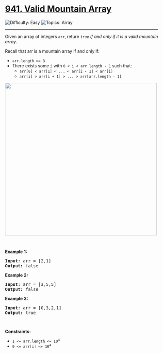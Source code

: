 <h1>
  <a href="https://leetcode.com/problems/valid-mountain-array/">
    941. Valid Mountain Array
  </a>
</h1>
<img src='https://img.shields.io/badge/Difficulty-Easy-greenlight' alt='Difficulty: Easy' />
<img src='https://img.shields.io/badge/Topics-Array-blue' alt='Topics: Array' />

<hr />

<p>Given an array of integers <code>arr</code>, return <em><code>true</code> if and only if it is a valid mountain array</em>.</p>

<p>Recall that arr is a mountain array if and only if:</p>

<ul>
	<li><code>arr.length &gt;= 3</code></li>
	<li>There exists some <code>i</code> with <code>0 &lt; i &lt; arr.length - 1</code> such that:
	<ul>
		<li><code>arr[0] &lt; arr[1] &lt; ... &lt; arr[i - 1] &lt; arr[i] </code></li>
		<li><code>arr[i] &gt; arr[i + 1] &gt; ... &gt; arr[arr.length - 1]</code></li>
	</ul>
	</li>
</ul>
<img width="500" src="https://assets.leetcode.com/uploads/2019/10/20/hint_valid_mountain_array.png">
<p>&nbsp;</p>
<p><strong class="example">Example 1:</strong></p>
<pre><strong>Input:</strong> arr = [2,1]
<strong>Output:</strong> false
</pre><p><strong class="example">Example 2:</strong></p>
<pre><strong>Input:</strong> arr = [3,5,5]
<strong>Output:</strong> false
</pre><p><strong class="example">Example 3:</strong></p>
<pre><strong>Input:</strong> arr = [0,3,2,1]
<strong>Output:</strong> true
</pre>
<p>&nbsp;</p>
<p><strong>Constraints:</strong></p>

<ul>
	<li><code>1 &lt;= arr.length &lt;= 10<sup>4</sup></code></li>
	<li><code>0 &lt;= arr[i] &lt;= 10<sup>4</sup></code></li>
</ul>
